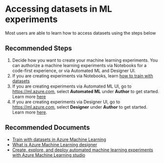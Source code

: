 <properties
	pageTitle="Accessing datasets in ML experiments"
	description="Accessing datasets in ML experiments"
	service="microsoft.machinelearning"
	resource="datasets"
	authors="sihhu"
	ms.author="sihhu"
	selfHelpType="generic"
	supportTopicIds="32690832"
	resourceTags=""
	productPesIds="16644"
	cloudEnvironments="Public"
	articleid="machinelearning-dataset-accessdatasets"
/>

# Accessing datasets in ML experiments

Most users are able to learn how to access datasets using the steps below

## **Recommended Steps**

1. Decide how you want to create your machine learning experiments. You can authorize a machine learning experiments via Notebooks for a code-first experience, or via Automated ML and Designer UI.
2. If you are creating experiments via Notebooks, learn [how to train with datasets](https://docs.microsoft.com/azure/machine-learning/how-to-train-with-datasets)
3. If you are creating experiments via Automated ML UI, go to https://ml.azure.com, select **Automated ML** under **Author** to get started. Learn more [here](https://docs.microsoft.com/azure/machine-learning/how-to-create-portal-experiments)
4. If you are creating experiments via Designer UI, go to https://ml.azure.com, select **Designer** under **Author** to get started. Learn more [here](https://docs.microsoft.com/azure/machine-learning/concept-designer).

## **Recommended Documents**

* [Train with datasets in Azure Machine Learning](https://docs.microsoft.com/azure/machine-learning/how-to-train-with-datasets)
* [What is Azure Machine Learning designer](https://docs.microsoft.com/azure/machine-learning/concept-designer)
* [Create, explore, and deploy automated machine learning experiments with Azure Machine Learning studio](https://docs.microsoft.com/azure/machine-learning/how-to-create-portal-experiments)
